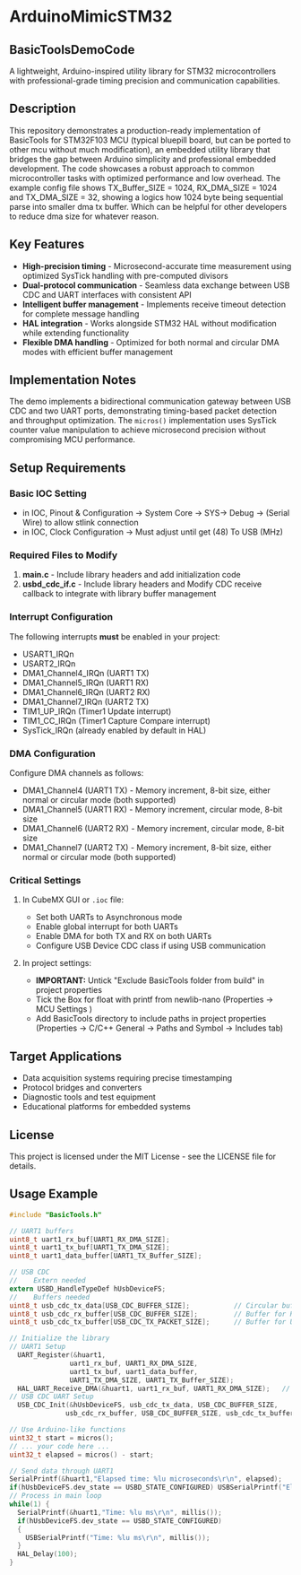 # ArduinoMimicSTM32
## BasicToolsDemoCode
A lightweight, Arduino-inspired utility library for STM32 microcontrollers with professional-grade timing precision and communication capabilities.  

## Description  

This repository demonstrates a production-ready implementation of BasicTools for STM32F103 MCU (typical bluepill board, but can be ported to other mcu without much modification), an embedded utility library that bridges the gap between Arduino simplicity and professional embedded development. The code showcases a robust approach to common microcontroller tasks with optimized performance and low overhead. The example config file shows TX_Buffer_SIZE = 1024, RX_DMA_SIZE = 1024 and TX_DMA_SIZE = 32, showing a logics how 1024 byte being sequential parse into smaller dma tx buffer. Which can be helpful for other developers to reduce dma size for whatever reason.

## Key Features  

- **High-precision timing** - Microsecond-accurate time measurement using optimized SysTick handling with pre-computed divisors  
- **Dual-protocol communication** - Seamless data exchange between USB CDC and UART interfaces with consistent API  
- **Intelligent buffer management** - Implements receive timeout detection for complete message handling  
- **HAL integration** - Works alongside STM32 HAL without modification while extending functionality  
- **Flexible DMA handling** - Optimized for both normal and circular DMA modes with efficient buffer management  

## Implementation Notes  

The demo implements a bidirectional communication gateway between USB CDC and two UART ports, demonstrating timing-based packet detection and throughput optimization. The `micros()` implementation uses SysTick counter value manipulation to achieve microsecond precision without compromising MCU performance.  

## Setup Requirements  
### Basic IOC Setting 
- in IOC, Pinout & Configuration -> System Core -> SYS-> Debug -> (Serial Wire) to allow stlink connection
- in IOC, Clock Configuration -> Must adjust until get (48) To USB (MHz)

### Required Files to Modify  

1. **main.c** - Include library headers and add initialization code  
2. **usbd_cdc_if.c** - Include library headers and Modify CDC receive callback to integrate with library buffer management  

### Interrupt Configuration  

The following interrupts **must** be enabled in your project:  
- USART1_IRQn  
- USART2_IRQn  
- DMA1_Channel4_IRQn (UART1 TX)  
- DMA1_Channel5_IRQn (UART1 RX)  
- DMA1_Channel6_IRQn (UART2 RX)  
- DMA1_Channel7_IRQn (UART2 TX) 
- TIM1_UP_IRQn (Timer1 Update interrupt)  
- TIM1_CC_IRQn (Timer1 Capture Compare interrupt)   
- SysTick_IRQn (already enabled by default in HAL)  

### DMA Configuration  

Configure DMA channels as follows:
- DMA1_Channel4 (UART1 TX) - Memory increment, 8-bit size, either normal or circular mode (both supported)   
- DMA1_Channel5 (UART1 RX) - Memory increment, circular mode, 8-bit size  
- DMA1_Channel6 (UART2 RX) - Memory increment, circular mode, 8-bit size  
- DMA1_Channel7 (UART2 TX) - Memory increment, 8-bit size, either normal or circular mode (both supported)

### Critical Settings  

1. In CubeMX GUI or `.ioc` file:  
   - Set both UARTs to Asynchronous mode  
   - Enable global interrupt for both UARTs  
   - Enable DMA for both TX and RX on both UARTs  
   - Configure USB Device CDC class if using USB communication  

2. In project settings:  
   - **IMPORTANT:** Untick "Exclude BasicTools folder from build" in project properties  
   - Tick the Box for float with printf from newlib-nano (Properties -> MCU Settings )  
   - Add BasicTools directory to include paths in project properties (Properties -> C/C++ General -> Paths and Symbol -> Includes tab)  

## Target Applications  

- Data acquisition systems requiring precise timestamping  
- Protocol bridges and converters  
- Diagnostic tools and test equipment  
- Educational platforms for embedded systems

## License  

This project is licensed under the MIT License - see the LICENSE file for details.

## Usage Example  

```c  
#include "BasicTools.h"  

// UART1 buffers  
uint8_t uart1_rx_buf[UART1_RX_DMA_SIZE];  
uint8_t uart1_tx_buf[UART1_TX_DMA_SIZE];  
uint8_t uart1_data_buffer[UART1_TX_Buffer_SIZE];  

// USB CDC  
//    Extern needed  
extern USBD_HandleTypeDef hUsbDeviceFS;  
//    Buffers needed  
uint8_t usb_cdc_tx_data[USB_CDC_BUFFER_SIZE];           // Circular buffer for TX data  
uint8_t usb_cdc_rx_buffer[USB_CDC_BUFFER_SIZE];         // Buffer for RX data  
uint8_t usb_cdc_tx_buffer[USB_CDC_TX_PACKET_SIZE];      // Buffer for USB packet transmission  

// Initialize the library  
// UART1 Setup  
  UART_Register(&huart1,  
               uart1_rx_buf, UART1_RX_DMA_SIZE,  
               uart1_tx_buf, uart1_data_buffer,  
               UART1_TX_DMA_SIZE, UART1_TX_Buffer_SIZE);  
  HAL_UART_Receive_DMA(&huart1, uart1_rx_buf, UART1_RX_DMA_SIZE);	// Once started, will keep listening into buffer  
// USB CDC UART Setup  
  USB_CDC_Init(&hUsbDeviceFS, usb_cdc_tx_data, USB_CDC_BUFFER_SIZE,  
              usb_cdc_rx_buffer, USB_CDC_BUFFER_SIZE, usb_cdc_tx_buffer);  

// Use Arduino-like functions  
uint32_t start = micros();  
// ... your code here ...  
uint32_t elapsed = micros() - start;  

// Send data through UART1  
SerialPrintf(&huart1,"Elapsed time: %lu microseconds\r\n", elapsed);  
if(hUsbDeviceFS.dev_state == USBD_STATE_CONFIGURED) USBSerialPrintf("Elapsed time: %lu microseconds\r\n", elapsed);  
// Process in main loop  
while(1) {  
  SerialPrintf(&huart1,"Time: %lu ms\r\n", millis());  
  if(hUsbDeviceFS.dev_state == USBD_STATE_CONFIGURED)  
  {  
    USBSerialPrintf("Time: %lu ms\r\n", millis());  
  }  
  HAL_Delay(100);  
}  
```
